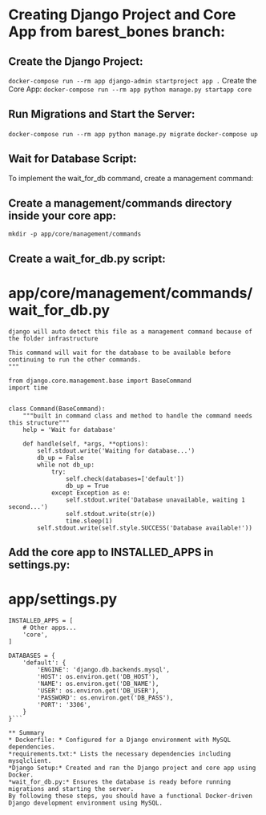 # Creating Django Project and Core App from barest_bones branch:

## Create the Django Project:
```docker-compose run --rm app django-admin startproject app .```
Create the Core App:
```docker-compose run --rm app python manage.py startapp core```

## Run Migrations and Start the Server:
```docker-compose run --rm app python manage.py migrate```
```docker-compose up```

## Wait for Database Script:
To implement the wait_for_db command, create a management command:

## Create a management/commands directory inside your core app:
```mkdir -p app/core/management/commands```


## Create a wait_for_db.py script:
# app/core/management/commands/wait_for_db.py

```"""
django will auto detect this file as a management command because of the folder infrastructure

This command will wait for the database to be available before continuing to run the other commands.
"""

from django.core.management.base import BaseCommand
import time


class Command(BaseCommand):
    """built in command class and method to handle the command needs this structure"""
    help = 'Wait for database'

    def handle(self, *args, **options):
        self.stdout.write('Waiting for database...')
        db_up = False
        while not db_up:
            try:
                self.check(databases=['default'])
                db_up = True
            except Exception as e:
                self.stdout.write('Database unavailable, waiting 1 second...')
                self.stdout.write(str(e))
                time.sleep(1)
        self.stdout.write(self.style.SUCCESS('Database available!'))
```

## Add the core app to INSTALLED_APPS in settings.py:
# app/settings.py

```
INSTALLED_APPS = [
    # Other apps...
    'core',
]

DATABASES = {
    'default': {
        'ENGINE': 'django.db.backends.mysql',
        'HOST': os.environ.get('DB_HOST'),
        'NAME': os.environ.get('DB_NAME'),
        'USER': os.environ.get('DB_USER'),
        'PASSWORD': os.environ.get('DB_PASS'),
        'PORT': '3306',
    }
}```

** Summary
* Dockerfile: * Configured for a Django environment with MySQL dependencies.
*requirements.txt:* Lists the necessary dependencies including mysqlclient.
*Django Setup:* Created and ran the Django project and core app using Docker.
*wait_for_db.py:* Ensures the database is ready before running migrations and starting the server.
By following these steps, you should have a functional Docker-driven Django development environment using MySQL.
